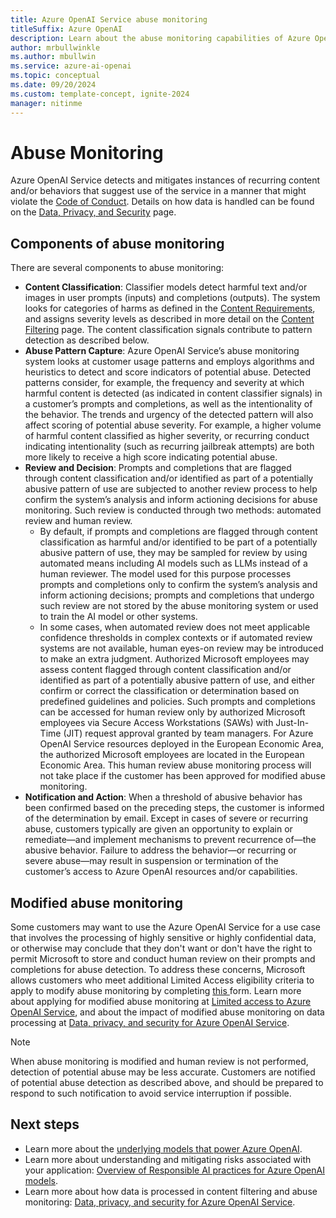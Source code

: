 ```yaml
---
title: Azure OpenAI Service abuse monitoring
titleSuffix: Azure OpenAI
description: Learn about the abuse monitoring capabilities of Azure OpenAI Service
author: mrbullwinkle
ms.author: mbullwin
ms.service: azure-ai-openai
ms.topic: conceptual
ms.date: 09/20/2024
ms.custom: template-concept, ignite-2024
manager: nitinme
---
```


# Abuse Monitoring

Azure OpenAI Service detects and mitigates instances of recurring content and/or behaviors that suggest use of the service in a manner that might violate the [Code of Conduct](https://aka.ms/AI-CoC). Details on how data is handled can be found on the [Data, Privacy, and Security](/legal/cognitive-services/openai/data-privacy?context=/azure/ai-services/openai/context/context) page.

## Components of abuse monitoring

There are several components to abuse monitoring:

- **Content Classification**: Classifier models detect harmful text and/or images in user prompts (inputs) and completions (outputs). The system looks for categories of harms as defined in the [Content Requirements](/legal/ai-code-of-conduct?context=/azure/ai-services/openai/context/context), and assigns severity levels as described in more detail on the [Content Filtering](/azure/ai-services/openai/concepts/content-filter) page. The content classification signals contribute to pattern detection as described below.  
- **Abuse Pattern Capture**: Azure OpenAI Service’s abuse monitoring system looks at customer usage patterns and employs algorithms and heuristics to detect and score indicators of potential abuse. Detected patterns consider, for example, the frequency and severity at which harmful content is detected (as indicated in content classifier signals) in a customer’s prompts and completions, as well as the intentionality of the behavior. The trends and urgency of the detected pattern will also affect scoring of potential abuse severity.
    For example, a higher volume of harmful content classified as higher severity, or recurring conduct indicating intentionality (such as recurring jailbreak attempts) are both more likely to receive a high score indicating potential abuse. 
- **Review and Decision**: Prompts and completions that are flagged through content classification and/or identified as part of a potentially abusive pattern of use are subjected to another review process to help confirm the system’s analysis and inform actioning decisions for abuse monitoring. Such review is conducted through two methods: automated review and human review.
    - By default, if prompts and completions are flagged through content classification as harmful and/or identified to be part of a potentially abusive pattern of use, they may be sampled for review by using automated means including AI models such as LLMs instead of a human reviewer. The model used for this purpose processes prompts and completions only to confirm the system’s analysis and inform actioning decisions; prompts and completions that undergo such review are not stored by the abuse monitoring system or used to train the AI model or other systems.
    - In some cases, when automated review does not meet applicable confidence thresholds in complex contexts or if automated review systems are not available, human eyes-on review may be introduced to make an extra judgment. Authorized Microsoft employees may assess content flagged through content classification and/or identified as part of a potentially abusive pattern of use, and either confirm or correct the classification or determination based on predefined guidelines and policies. Such prompts and completions can be accessed for human review only by authorized Microsoft employees via Secure Access Workstations (SAWs) with Just-In-Time (JIT) request approval granted by team managers. For Azure OpenAI Service resources deployed in the European Economic Area, the authorized Microsoft employees are located in the European Economic Area. This human review abuse monitoring process will not take place if the customer has been approved for modified abuse monitoring. 
- **Notification and Action**: When a threshold of abusive behavior has been confirmed based on the preceding steps, the customer is informed of the determination by email. Except in cases of severe or recurring abuse, customers typically are given an opportunity to explain or remediate—and implement mechanisms to prevent recurrence of—the abusive behavior. Failure to address the behavior—or recurring or severe abuse—may result in suspension or termination of the customer’s access to Azure OpenAI resources and/or capabilities.

## Modified abuse monitoring 

Some customers may want to use the Azure OpenAI Service for a use case that involves the processing of highly sensitive or highly confidential data, or otherwise may conclude that they don't want or don't have the right to permit Microsoft to store and conduct human review on their prompts and completions for abuse detection. To address these concerns, Microsoft allows customers who meet additional Limited Access eligibility criteria to apply to modify abuse monitoring by completing [this ](https://customervoice.microsoft.com/Pages/ResponsePage.aspx?id=v4j5cvGGr0GRqy180BHbR7en2Ais5pxKtso_Pz4b1_xUOE9MUTFMUlpBNk5IQlZWWkcyUEpWWEhGOCQlQCN0PWcu)form. Learn more about applying for modified abuse monitoring at [Limited access to Azure OpenAI Service](/legal/cognitive-services/openai/limited-access?context=%2Fazure%2Fai-services%2Fopenai%2Fcontext%2Fcontext), and about the impact of modified abuse monitoring on data processing at [Data, privacy, and security for Azure OpenAI Service](/legal/cognitive-services/openai/data-privacy?context=%2Fazure%2Fai-services%2Fopenai%2Fcontext%2Fcontext&tabs=azure-portal).    

> [!NOTE]
> When abuse monitoring is modified and human review is not performed, detection of potential abuse may be less accurate. Customers are notified of potential abuse detection as described above, and should be prepared to respond to such notification to avoid service interruption if possible.  

## Next steps

- Learn more about the [underlying models that power Azure OpenAI](../concepts/models.md).
- Learn more about understanding and mitigating risks associated with your application: [Overview of Responsible AI practices for Azure OpenAI models](/legal/cognitive-services/openai/overview?context=/azure/ai-services/openai/context/context).
- Learn more about how data is processed in content filtering and abuse monitoring: [Data, privacy, and security for Azure OpenAI Service](/legal/cognitive-services/openai/data-privacy?context=/azure/ai-services/openai/context/context#preventing-abuse-and-harmful-content-generation).
